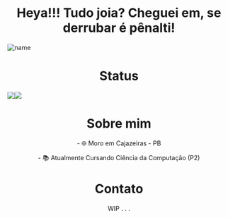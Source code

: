 <h1 align="center">Heya!!! Tudo joia? Cheguei em, se derrubar é pênalti!</h1>

![name](https://i.imgur.com/zd5kXxO.jpg)


<h1 align="center">Status</h1>
<div align="center">
  <div style="display: flex; align-items: flex-start;">
    <img src="https://github-readme-stats.vercel.app/api?username=OAleex&theme=synthwave" />
    <img src="https://github-readme-stats.vercel.app/api/top-langs/?username=OAleex&theme=synthwave" />
  </div>
</div>


<h1 align="center">Sobre mim</h1>
<p align="center">
- 🌐 Moro em Cajazeiras - PB
</p>
<p align="center">
- 📚 Atualmente Cursando Ciência da Computação (P2)
</p>

<h1 align="center">Contato</h1>
<p align="center">
WIP . . .
</p>

